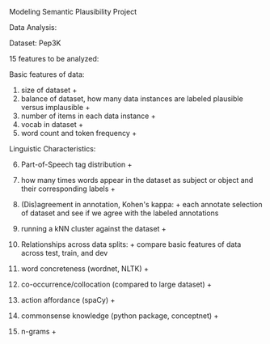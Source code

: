 Modeling Semantic Plausibility Project

Data Analysis:

Dataset: Pep3K

15 features to be analyzed:

Basic features of data:

1. size of dataset +
2. balance of dataset, how many data instances are labeled plausible versus implausible +
3. number of items in each data instance +
4. vocab in dataset +
5. word count and token frequency +

Linguistic Characteristics:

6. Part-of-Speech tag distribution +
<!-- 8. relation between subjects being animate/inanimate and their labels (?) -->
7. how many times words appear in the dataset as subject or object and their corresponding labels +
8. (Dis)agreement in annotation, Kohen's kappa: +
   each annotate selection of dataset and see if we agree with the labeled annotations
9. running a kNN cluster against the dataset +

10. Relationships across data splits: +
    compare basic features of data across test, train, and dev

11. word concreteness (wordnet, NLTK) +
12. co-occurrence/collocation (compared to large dataset) +
13. action affordance (spaCy) +
14. commonsense knowledge (python package, conceptnet) +
15. n-grams +
